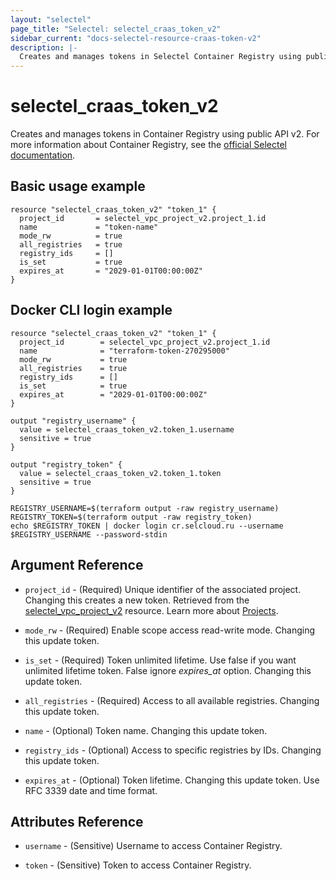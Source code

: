 ```yaml
---
layout: "selectel"
page_title: "Selectel: selectel_craas_token_v2"
sidebar_current: "docs-selectel-resource-craas-token-v2"
description: |-
  Creates and manages tokens in Selectel Container Registry using public API v2.
---
```


# selectel\_craas\_token\_v2

Creates and manages tokens in Container Registry using public API v2. For more information about Container Registry, see the [official Selectel documentation](https://docs.selectel.ru/en/cloud/craas/).

## Basic usage example

```hcl
resource "selectel_craas_token_v2" "token_1" {
  project_id       = selectel_vpc_project_v2.project_1.id
  name             = "token-name"
  mode_rw          = true
  all_registries   = true
  registry_ids     = []
  is_set           = true
  expires_at       = "2029-01-01T00:00:00Z"
}
```

## Docker CLI login example

```hcl
resource "selectel_craas_token_v2" "token_1" {
  project_id        = selectel_vpc_project_v2.project_1.id
  name              = "terraform-token-270295000"
  mode_rw           = true
  all_registries    = true
  registry_ids      = []
  is_set            = true
  expires_at        = "2029-01-01T00:00:00Z"
}

output "registry_username" {
  value = selectel_craas_token_v2.token_1.username
  sensitive = true
}

output "registry_token" {
  value = selectel_craas_token_v2.token_1.token
  sensitive = true
}
```

```shell
REGISTRY_USERNAME=$(terraform output -raw registry_username)
REGISTRY_TOKEN=$(terraform output -raw registry_token)
echo $REGISTRY_TOKEN | docker login cr.selcloud.ru --username $REGISTRY_USERNAME --password-stdin
```

## Argument Reference

* `project_id` - (Required) Unique identifier of the associated project.
  Changing this creates a new token. Retrieved from the [selectel_vpc_project_v2](https://registry.terraform.io/providers/selectel/selectel/latest/docs/resources/vpc_project_v2) resource. Learn more about [Projects](https://docs.selectel.ru/en/control-panel-actions/projects/about-projects/).

* `mode_rw` - (Required) Enable scope access read-write mode.
  Changing this update token.

* `is_set` - (Required) Token unlimited lifetime. Use false if you want unlimited lifetime token. False ignore *expires_at* option.
  Changing this update token. 

* `all_registries` - (Required) Access to all available registries.
  Changing this update token. 

* `name` - (Optional) Token name.
  Changing this update token.

* `registry_ids` - (Optional) Access to specific registries by IDs. 
  Changing this update token.

* `expires_at` - (Optional) Token lifetime. 
  Changing this update token. Use RFC 3339 date and time format.

## Attributes Reference

* `username` - (Sensitive) Username to access Container Registry.

* `token` - (Sensitive) Token to access Container Registry.
